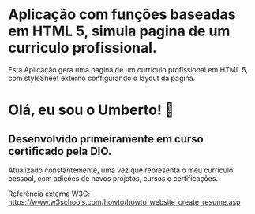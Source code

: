
# Aplicação com funções baseadas em HTML 5, simula pagina de um curriculo profissional.

Esta Aplicação gera uma pagina de um curriculo profissional em HTML 5, com styleSheet externo configurando o layout da pagina. 




# Olá, eu sou o Umberto! 👋


## Desenvolvido primeiramente em curso certificado pela DIO.

Atualizado constantemente, uma vez que representa o meu curriculo pessoal, com adições de novos projetos, cursos e certificações.

Referência externa W3C: https://www.w3schools.com/howto/howto_website_create_resume.asp



